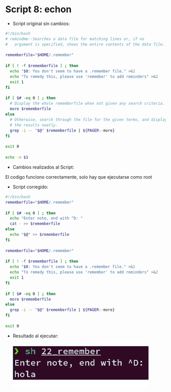 # Script 8: echon
* Script original sin cambios:

```bash
#!/bin/bash
# remindme--Searches a data file for matching lines or, if no
#   argument is specified, shows the entire contents of the data file.

rememberfile="$HOME/.remember"

if [ ! -f $rememberfile ] ; then
  echo "$0: You don't seem to have a .remember file." >&2
  echo "To remedy this, please use 'remember' to add reminders" >&2
  exit 1
fi

if [ $# -eq 0 ] ; then
  # Display the whole rememberfile when not given any search criteria.
  more $rememberfile
else
  # Otherwise, search through the file for the given terms, and display
  # the results neatly.
  grep -i -- "$@" $rememberfile | ${PAGER:-more}
fi

exit 0

echo -n $1
```

* Cambios realizados al Script:

El codigo funciono correctamente, solo hay que ejecutarse como root

* Script corregido:
```bash
#!/bin/bash
rememberfile="$HOME/.remember"

if [ $# -eq 0 ] ; then
  echo "Enter note, end with ^D: "
  cat - >> $rememberfile
else
  echo "$@" >> $rememberfile
fi

rememberfile="$HOME/.remember"

if [ ! -f $rememberfile ] ; then
  echo "$0: You don't seem to have a .remember file." >&2
  echo "To remedy this, please use 'remember' to add reminders" >&2
  exit 1
fi

if [ $# -eq 0 ] ; then
  more $rememberfile
else
  grep -i -- "$@" $rememberfile | ${PAGER:-more}
fi

exit 0
```

* Resultado al ejecutar:

  ![alt text](scpt22.png)